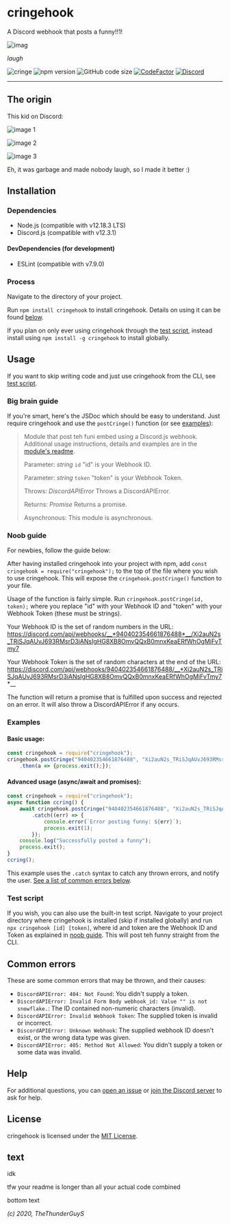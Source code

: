 # cringehook
A Discord webhook that posts a funny!!1!

![imag](https://raw.githubusercontent.com/TheThunderGuyS/cringehook/1.1.1/img/demo.png)

*laugh*

![cringe](https://img.shields.io/badge/cringe-yes-%23FF69B4) ![npm version](https://img.shields.io/npm/v/cringehook?label=version&logo=npm) ![GitHub code size](https://img.shields.io/github/languages/code-size/TheThunderGuyS/cringehook?color=orange&label=size&logo=github) [![CodeFactor](https://www.codefactor.io/repository/github/thethunderguys/cringehook/badge)](https://www.codefactor.io/repository/github/thethunderguys/cringehook) [![Discord](https://img.shields.io/discord/754715521500577915?label=discord&logo=discord&logoColor=white)](https://discord.gg/4cwCxJK)

---
## The origin
This kid on Discord:

![image 1](https://raw.githubusercontent.com/TheThunderGuyS/cringehook/1.1.1/img/funnylaugh.png)

![image 2](https://raw.githubusercontent.com/TheThunderGuyS/cringehook/1.1.1/img/ccring.png)

![image 3](https://raw.githubusercontent.com/TheThunderGuyS/cringehook/1.1.1/img/message.png)

Eh, it was garbage and made nobody laugh, so I made it better :)

## Installation
### Dependencies
* Node.js (compatible with v12.18.3 LTS)
* Discord.js (compatible with v12.3.1)
#### DevDependencies (for development)
* ESLint (compatible with v7.9.0)
### Process
Navigate to the directory of your project.

Run `npm install cringehook` to install cringehook. Details on using it can be found [below](#usage).

If you plan on only ever using cringehook through the [test script](#test-script), instead install using `npm install -g cringehook` to install globally.

## Usage
If you want to skip writing code and just use cringehook from the CLI, see [test script](#test-script).

### Big brain guide
If you're smart, here's the JSDoc which should be easy to understand. Just require cringehook and use the `postCringe()` function (or see [examples](#examples)):

> Module that post teh funi embed using a Discord.js webhook. Additional usage instructions, details and examples are in the [module's readme](./README.md).
 >
 > Parameter: *string* `id` "id" is your Webhook ID.
 >
 > Parameter: *string* `token` "token" is your Webhook Token.
 >
 > Throws: *DiscordAPIError* Throws a DiscordAPIError.
 >
 > Returns: *Promise* Returns a promise.
 >
 > Asynchronous: This module is asynchronous.

### Noob guide
For newbies, follow the guide below:

After having installed cringehook into your project with npm, add `const cringehook = require("cringehook");` to the top of the file where you wish to use cringehook.
This will expose the `cringehook.postCringe()` function to your file.

Usage of the function is fairly simple. Run `cringehook.postCringe(id, token);` where you replace "id" with your Webhook ID and "token" with your Webhook Token (these must be strings).

Your Webhook ID is the set of random numbers in the URL: https://discord.com/api/webhooks/__*940402354661876488*__/Xi2auN2s_TRiSJqAUvJ693RMsrD3iANsIgHG8XB8OmvQQxB0mnxKeaERfWhOgMiFvTmy7

Your Webhook Token is the set of random characters at the end of the URL: https://discord.com/api/webhooks/940402354661876488/__*Xi2auN2s_TRiSJqAUvJ693RMsrD3iANsIgHG8XB8OmvQQxB0mnxKeaERfWhOgMiFvTmy7*__

The function will return a promise that is fulfilled upon success and rejected on an error. It will also throw a DiscordAPIError if any occurs.

### Examples
#### Basic usage:

```js
const cringehook = require("cringehook");
cringehook.postCringe("940402354661876488", "Xi2auN2s_TRiSJqAUvJ693RMsrD3iANsIgHG8XB8OmvQQxB0mnxKeaERfWhOgMiFvTmy7")
    .then(a => {process.exit();});
```

#### Advanced usage (async/await and promises):
```js
const cringehook = require("cringehook");
async function ccring() {
    await cringehook.postCringe("940402354661876488", "Xi2auN2s_TRiSJqAUvJ693RMsrD3iANsIgHG8XB8OmvQQxB0mnxKeaERfWhOgMiFvTmy7")
        .catch((err) => {
            console.error(`Error posting funny: ${err}`);
            process.exit(1);
        });
    console.log("Successfully posted a funny");
    process.exit();
}
ccring();
```
This example uses the `.catch` syntax to catch any thrown errors, and notify the user. [See a list of common errors below](#common-errors).

### Test script
If you wish, you can also use the built-in test script. Navigate to your project directory where cringehook is installed (skip if installed globally) and run `npx cringehook [id] [token]`, where id and token are the Webhook ID and Token as explained in [noob guide](#noob-guide). This will post teh funny straight from the CLI.

## Common errors
These are some common errors that may be thrown, and their causes:
* `DiscordAPIError: 404: Not Found`: You didn't supply a token.
* `DiscordAPIError: Invalid Form Body webhook_id: Value "" is not snowflake.`: The ID contained non-numeric characters (invalid).
* `DiscordAPIError: Invalid Webhook Token`: The supplied token is invalid or incorrect.
* `DiscordAPIError: Unknown Webhook`: The supplied webhook ID doesn't exist, or the wrong data type was given.
* `DiscordAPIError: 405: Method Not Allowed`: You didn't supply a token or some data was invalid.

## Help
For additional questions, you can [open an issue](https://github.com/TheThunderGuyS/cringehook/issues) or [join the Discord server](https://discord.gg/4cwCxJK) to ask for help.

## License
cringehook is licensed under the [MIT License](./LICENSE).

## text
idk

tfw your readme is longer than all your actual code combined

bottom text

*(c) 2020, TheThunderGuyS*
